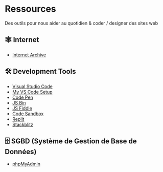 # Ressources
Des outils pour nous aider au quotidien & coder / designer des sites web

## 🕸️ Internet
- [Internet Archive](https://web.archive.org/)

## 🛠️ Development Tools
- [Visual Studio Code](https://code.visualstudio.com/)
- [My VS Code Setup]()
- [Code Pen](https://codepen.io/)
- [JS Bin](https://jsbin.com/?html,js,console)
- [JS Fiddle](https://jsfiddle.net/)
- [Code Sandbox](https://codesandbox.io/)
- [Replit](https://replit.com/)
- [Stackblitz](https://stackblitz.com/)

## 🗄️ SGBD (Système de Gestion de Base de Données)
- [phpMyAdmin](https://www.phpmyadmin.net/)
